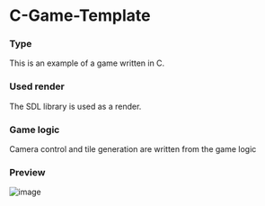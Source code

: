 # C-Game-Template

### Type
This is an example of a game written in C.
### Used render
The SDL library is used as a render.
### Game logic
Camera control and tile generation are written from the game logic
### Preview
![image](https://user-images.githubusercontent.com/85125559/129482376-c4a8c3c5-60ca-4a6a-99e4-016118884e6e.png)

